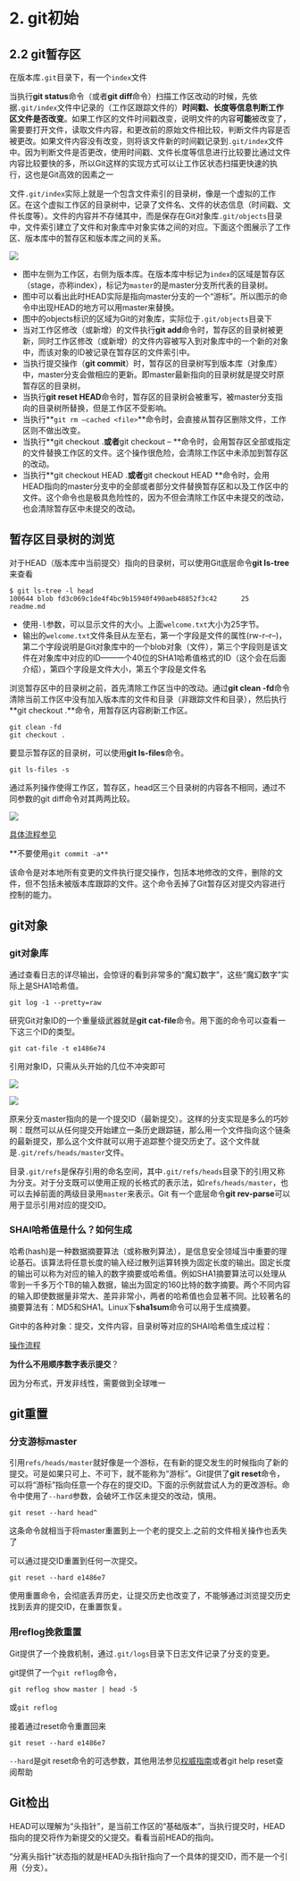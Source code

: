 # 2. git初始

## 2.2 git暂存区

在版本库`.git`目录下，有一个`index`文件

当执行**git status**命令（或者**git diff**命令）扫描工作区改动的时候，先依据`.git/index`文件中记录的（工作区跟踪文件的）**时间戳、长度等信息判断工作区文件是否改变**。如果工作区的文件时间戳改变，说明文件的内容**可能**被改变了，需要要打开文件，读取文件内容，和更改前的原始文件相比较，判断文件内容是否被更改。如果文件内容没有改变，则将该文件新的时间戳记录到`.git/index`文件中。因为判断文件是否更改，使用时间戳、文件长度等信息进行比较要比通过文件内容比较要快的多，所以Git这样的实现方式可以让工作区状态扫描更快速的执行，这也是Git高效的因素之一

文件`.git/index`实际上就是一个包含文件索引的目录树，像是一个虚拟的工作区。在这个虚拟工作区的目录树中，记录了文件名、文件的状态信息（时间戳、文件长度等）。文件的内容并不存储其中，而是保存在Git对象库`.git/objects`目录中，文件索引建立了文件和对象库中对象实体之间的对应。下面这个图展示了工作区、版本库中的暂存区和版本库之间的关系。

![](http://www.worldhello.net/gotgit/images/git-stage.png)

- 图中左侧为工作区，右侧为版本库。在版本库中标记为`index`的区域是暂存区（stage，亦称index），标记为`master`的是master分支所代表的目录树。
- 图中可以看出此时HEAD实际是指向master分支的一个“游标”。所以图示的命令中出现HEAD的地方可以用master来替换。
- 图中的objects标识的区域为Git的对象库，实际位于`.git/objects`目录下
- 当对工作区修改（或新增）的文件执行**git add**命令时，暂存区的目录树被更新，同时工作区修改（或新增）的文件内容被写入到对象库中的一个新的对象中，而该对象的ID被记录在暂存区的文件索引中。
- 当执行提交操作（**git commit**）时，暂存区的目录树写到版本库（对象库）中，master分支会做相应的更新。即master最新指向的目录树就是提交时原暂存区的目录树。
- 当执行**git reset HEAD**命令时，暂存区的目录树会被重写，被master分支指向的目录树所替换，但是工作区不受影响。
- 当执行**`git rm –cached <file>`**命令时，会直接从暂存区删除文件，工作区则不做出改变。
- 当执行**git checkout .**或者**git checkout – <file>**命令时，会用暂存区全部或指定的文件替换工作区的文件。这个操作很危险，会清除工作区中未添加到暂存区的改动。
- 当执行**git checkout HEAD .**或者**git checkout HEAD <file>**命令时，会用HEAD指向的master分支中的全部或者部分文件替换暂存区和以及工作区中的文件。这个命令也是极具危险性的，因为不但会清除工作区中未提交的改动，也会清除暂存区中未提交的改动。

## **暂存区目录树的浏览**

对于HEAD（版本库中当前提交）指向的目录树，可以使用Git底层命令**git ls-tree**来查看

```shell
$ git ls-tree -l head
100644 blob fd3c069c1de4f4bc9b15940f490aeb48852f3c42      25    readme.md
```

- 使用`-l`参数，可以显示文件的大小。上面`welcome.txt`大小为25字节。
- 输出的`welcome.txt`文件条目从左至右，第一个字段是文件的属性(rw-r–r–)，第二个字段说明是Git对象库中的一个blob对象（文件），第三个字段则是该文件在对象库中对应的ID——一个40位的SHA1哈希值格式的ID（这个会在后面介绍），第四个字段是文件大小，第五个字段是文件名

浏览暂存区中的目录树之前，首先清除工作区当中的改动。通过**git clean -fd**命令清除当前工作区中没有加入版本库的文件和目录（非跟踪文件和目录），然后执行**git checkout .**命令，用暂存区内容刷新工作区。

```shell
git clean -fd
git checkout .
```



要显示暂存区的目录树，可以使用**git ls-files**命令。

```shell
git ls-files -s
```

通过系列操作使得工作区，暂存区，head区三个目录树的内容各不相同，通过不同参数的git diff命令对其两两比较。

![](http://www.worldhello.net/gotgit/images/git-diff.png)

[具体流程参见](http://www.worldhello.net/gotgit/02-git-solo/020-git-stage.html)

**不要使用`git commit -a**`

该命令是对本地所有变更的文件执行提交操作，包括本地修改的文件，删除的文件，但不包括未被版本库跟踪的文件。这个命令丢掉了Git暂存区对提交内容进行控制的能力。



## git对象

### git对象库

通过查看日志的详尽输出，会惊讶的看到非常多的“魔幻数字”，这些“魔幻数字”实际上是SHA1哈希值。

```shell
git log -1 --pretty=raw
```

研究Git对象ID的一个重量级武器就是**git cat-file**命令。用下面的命令可以查看一下这三个ID的类型。

```shell
git cat-file -t e1486e74
```

引用对象ID，只需从头开始的几位不冲突即可

![](http://www.worldhello.net/gotgit/images/git-objects.png)

![](http://www.worldhello.net/gotgit/images/git-repos-detail.png)

原来分支master指向的是一个提交ID（最新提交）。这样的分支实现是多么的巧妙啊：既然可以从任何提交开始建立一条历史跟踪链，那么用一个文件指向这个链条的最新提交，那么这个文件就可以用于追踪整个提交历史了。这个文件就是`.git/refs/heads/master`文件。

目录`.git/refs`是保存引用的命名空间，其中`.git/refs/heads`目录下的引用又称为分支。对于分支既可以使用正规的长格式的表示法，如`refs/heads/master`，也可以去掉前面的两级目录用`master`来表示。Git 有一个底层命令**git rev-parse**可以用于显示引用对应的提交ID。

### SHAI哈希值是什么？如何生成

哈希(hash)是一种数据摘要算法（或称散列算法），是信息安全领域当中重要的理论基石。该算法将任意长度的输入经过散列运算转换为固定长度的输出。固定长度的输出可以称为对应的输入的数字摘要或哈希值。例如SHA1摘要算法可以处理从零到一千多万个TB的输入数据，输出为固定的160比特的数字摘要。两个不同内容的输入即使数据量非常大、差异非常小，两者的哈希值也会显著不同。比较著名的摘要算法有：MD5和SHA1。Linux下**sha1sum**命令可以用于生成摘要。

Git中的各种对象：提交，文件内容，目录树等对应的SHAI哈希值生成过程：

[操作流程](http://www.worldhello.net/gotgit/02-git-solo/030-head-master-commit-refs.html)

**为什么不用顺序数字表示提交**？

因为分布式，开发非线性，需要做到全球唯一

## git重置

### 分支游标master

引用`refs/heads/master`就好像是一个游标，在有新的提交发生的时候指向了新的提交。可是如果只可上、不可下，就不能称为“游标”。Git提供了**git reset**命令，可以将“游标”指向任意一个存在的提交ID。下面的示例就尝试人为的更改游标。命令中使用了`--hard`参数，会破坏工作区未提交的改动，慎用。

```shell
git reset --hard head^
```

这条命令就相当于将master重置到上一个老的提交上.之前的文件相关操作也丢失了

可以通过提交ID重置到任何一次提交。

```shell
git reset --hard e1486e7
```

使用重置命令，会彻底丢弃历史，让提交历史也改变了，不能够通过浏览提交历史找到丢弃的提交ID，在重置恢复。

### 用reflog挽救重置

Git提供了一个挽救机制，通过`.git/logs`目录下日志文件记录了分支的变更。

git提供了一个`git reflog`命令，

```shell
git reflog show master | head -5
```

或`git reflog`

接着通过reset命令重置回来

```shell
git reset --hard e1486e7
```



`--hard`是git reset命令的可选参数，其他用法参见[权威指南](http://www.worldhello.net/gotgit/02-git-solo/040-git-reset.html)或者git help reset查阅帮助

## Git检出

HEAD可以理解为“头指针”，是当前工作区的“基础版本”，当执行提交时，HEAD指向的提交将作为新提交的父提交。看看当前HEAD的指向。

“分离头指针”状态指的就是HEAD头指针指向了一个具体的提交ID，而不是一个引用（分支）。

